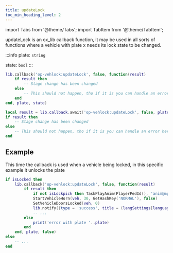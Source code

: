 ```yaml
---
title: updateLock
toc_min_heading_level: 2
---
```


import Tabs from '@theme/Tabs';
import TabItem from '@theme/TabItem';

updateLock is an ox_lib callback function, it may be used in all sorts of functions where a vehicle with plate x needs its lock state to be changed.

:::info
plate: `string`

state: `bool`
:::

<Tabs>
  <TabItem value="callback" label="Callback" default>


```lua showLineNumbers
lib.callback('op-vehlock:updateLock', false, function(result)
    if result then
        -- Stage change has been changed
    else
        -- This should not happen, tho if it is you can handle an error here.
    end
end, plate, state)
```

  </TabItem>
  <TabItem value="await" label="Await">

```lua showLineNumbers
local result = lib.callback.await('op-vehlock:updateLock', false, plate, state)
if result then
    -- Stage change has been changed
else
    -- This should not happen, tho if it is you can handle an error here.
end
```

  </TabItem>
</Tabs>



## Example
This time the callback is used when a vehicle being locked, in this specific example it unlocks the plate
```lua title='client.lua' {2-12} showLineNumbers
if isLocked then
    lib.callback('op-vehlock:updateLock', false, function(result)
	    if result then
	    	if not isLockpick then TaskPlayAnim(PlayerPedId(), 'anim@mp_player_intmenu@key_fob@', "fob_click", 8.0, 8.0, -1, 48, 1, false, false, false) end
	    	StartVehicleHorn(veh, 30, GetHashKey('NORMAL'), false)
	    	SetVehicleDoorsLocked(veh, 0)
	    	lib.notify({type = 'success', title = (langSettings[language]['NowOpen']):format(plate)})
            -- ...
	    else
	    	print('error with plate '..plate)
	    end
    end, plate, false)
else
    -- ...
end
```